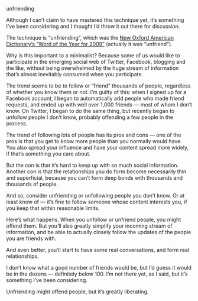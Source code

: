 unfriending

Although I can’t claim to have mastered this technique yet, it’s something I’ve
been considering and I thought I’d throw it out there for discussion.

The technique is “unfriending”, which was the [New Oxford American Dictionary’s
“Word of the Year for 2009”](http://blog.oup.com/2009/11/unfriend/) (actually it
was “unfriend”).

Why is this important to a minimalist? Because some of us would like to
participate in the emerging social web of Twitter, Facebook, blogging and the
like, without being overwhelmed by the huge stream of information that’s almost
inevitably consumed when you participate.

The trend seems to be to follow or “friend” thousands of people, regardless of
whether you know them or not. I’m guilty of this: when I signed up for a
Facebook account, I began to automatically add people who made friend requests,
and ended up with well over 1,000 friends — most of whom I don’t know. On
Twitter, I began to do the same thing, but recently began to unfollow people I
don’t know, probably offending a few people in the process.

The trend of following lots of people has its pros and cons — one of the pros
is that you get to know more people than you normally would have. You also
spread your influence and have your content spread more widely, if that’s
something you care about.

But the con is that it’s hard to keep up with so much social information.
Another con is that the relationships you do form become necessarily thin and
superficial, because you can’t form deep bonds with thousands and thousands of
people.

And so, consider unfriending or unfollowing people you don’t know. Or at least
know of — it’s fine to follow someone whose content interests you, if you keep
that within reasonable limits.

Here’s what happens. When you unfollow or unfriend people, you might offend
them. But you’ll also greatly simplify your incoming stream of information, and
be able to actually closely follow the updates of the people you are friends
with.

And even better, you’ll start to have some real conversations, and form real
relationships.

I don’t know what a good number of friends would be, but I’d guess it would be
in the dozens — definitely below 100. I’m not there yet, as I said, but it’s
something I’ve been considering.

Unfriending might offend people, but it’s greatly liberating.
